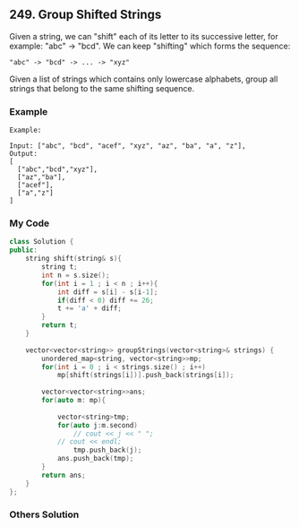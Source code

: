 ## 249. Group Shifted Strings

Given a string, we can "shift" each of its letter to its successive letter, for example: "abc" -> "bcd". We can keep "shifting" which forms the sequence:
```
"abc" -> "bcd" -> ... -> "xyz"
```
Given a list of strings which contains only lowercase alphabets, group all strings that belong to the same shifting sequence.


### Example

```
Example:

Input: ["abc", "bcd", "acef", "xyz", "az", "ba", "a", "z"],
Output: 
[
  ["abc","bcd","xyz"],
  ["az","ba"],
  ["acef"],
  ["a","z"]
]
```

### My Code
```c++
class Solution {
public:
    string shift(string& s){
        string t;
        int n = s.size();
        for(int i = 1 ; i < n ; i++){
            int diff = s[i] - s[i-1];
            if(diff < 0) diff += 26;
            t += 'a' + diff;
        }
        return t;
    }
    
    vector<vector<string>> groupStrings(vector<string>& strings) {
        unordered_map<string, vector<string>>mp;
        for(int i = 0 ; i < strings.size() ; i++)
            mp[shift(strings[i])].push_back(strings[i]);
        
        vector<vector<string>>ans;
        for(auto m: mp){
            
            vector<string>tmp;
            for(auto j:m.second)
                // cout << j << " ";
            // cout << endl;
                tmp.push_back(j);
            ans.push_back(tmp);
        }
        return ans;
    }
};
```


### Others Solution
```c++
```


